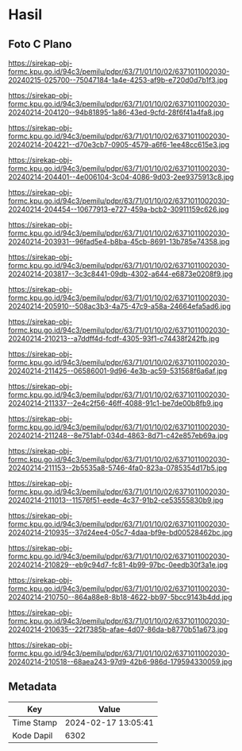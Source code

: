 # Hasil

## Foto C Plano

https://sirekap-obj-formc.kpu.go.id/94c3/pemilu/pdpr/63/71/01/10/02/6371011002030-20240215-025700--75047184-1a4e-4253-af9b-e720d0d7b1f3.jpg

https://sirekap-obj-formc.kpu.go.id/94c3/pemilu/pdpr/63/71/01/10/02/6371011002030-20240214-204120--94b81895-1a86-43ed-9cfd-28f6f41a4fa8.jpg

https://sirekap-obj-formc.kpu.go.id/94c3/pemilu/pdpr/63/71/01/10/02/6371011002030-20240214-204221--d70e3cb7-0905-4579-a6f6-1ee48cc615e3.jpg

https://sirekap-obj-formc.kpu.go.id/94c3/pemilu/pdpr/63/71/01/10/02/6371011002030-20240214-204401--4e006104-3c04-4086-9d03-2ee9375913c8.jpg

https://sirekap-obj-formc.kpu.go.id/94c3/pemilu/pdpr/63/71/01/10/02/6371011002030-20240214-204454--10677913-e727-459a-bcb2-30911159c626.jpg

https://sirekap-obj-formc.kpu.go.id/94c3/pemilu/pdpr/63/71/01/10/02/6371011002030-20240214-203931--96fad5e4-b8ba-45cb-8691-13b785e74358.jpg

https://sirekap-obj-formc.kpu.go.id/94c3/pemilu/pdpr/63/71/01/10/02/6371011002030-20240214-203817--3c3c8441-09db-4302-a644-e6873e0208f9.jpg

https://sirekap-obj-formc.kpu.go.id/94c3/pemilu/pdpr/63/71/01/10/02/6371011002030-20240214-205910--508ac3b3-4a75-47c9-a58a-24664efa5ad6.jpg

https://sirekap-obj-formc.kpu.go.id/94c3/pemilu/pdpr/63/71/01/10/02/6371011002030-20240214-210213--a7ddff4d-fcdf-4305-93f1-c74438f242fb.jpg

https://sirekap-obj-formc.kpu.go.id/94c3/pemilu/pdpr/63/71/01/10/02/6371011002030-20240214-211425--06586001-9d96-4e3b-ac59-531568f6a6af.jpg

https://sirekap-obj-formc.kpu.go.id/94c3/pemilu/pdpr/63/71/01/10/02/6371011002030-20240214-211337--2e4c2f56-46ff-4088-91c1-be7de00b8fb9.jpg

https://sirekap-obj-formc.kpu.go.id/94c3/pemilu/pdpr/63/71/01/10/02/6371011002030-20240214-211248--8e751abf-034d-4863-8d71-c42e857eb69a.jpg

https://sirekap-obj-formc.kpu.go.id/94c3/pemilu/pdpr/63/71/01/10/02/6371011002030-20240214-211153--2b5535a8-5746-4fa0-823a-0785354d17b5.jpg

https://sirekap-obj-formc.kpu.go.id/94c3/pemilu/pdpr/63/71/01/10/02/6371011002030-20240214-211013--11576f51-eede-4c37-91b2-ce53555830b9.jpg

https://sirekap-obj-formc.kpu.go.id/94c3/pemilu/pdpr/63/71/01/10/02/6371011002030-20240214-210935--37d24ee4-05c7-4daa-bf9e-bd00528462bc.jpg

https://sirekap-obj-formc.kpu.go.id/94c3/pemilu/pdpr/63/71/01/10/02/6371011002030-20240214-210829--eb9c94d7-fc81-4b99-97bc-0eedb30f3a1e.jpg

https://sirekap-obj-formc.kpu.go.id/94c3/pemilu/pdpr/63/71/01/10/02/6371011002030-20240214-210750--864a88e8-8b18-4622-bb97-5bcc9143b4dd.jpg

https://sirekap-obj-formc.kpu.go.id/94c3/pemilu/pdpr/63/71/01/10/02/6371011002030-20240214-210635--22f7385b-afae-4d07-86da-b8770b51a673.jpg

https://sirekap-obj-formc.kpu.go.id/94c3/pemilu/pdpr/63/71/01/10/02/6371011002030-20240214-210518--68aea243-97d9-42b6-986d-179594330059.jpg


## Metadata

| Key        | Value               |
| ---------- | ------------------- |
| Time Stamp | 2024-02-17 13:05:41 |
| Kode Dapil | 6302                |



